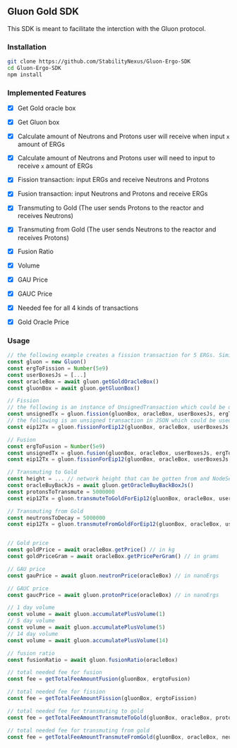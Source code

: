 ## Gluon Gold SDK

This SDK is meant to facilitate the interction with the Gluon protocol.

### Installation

```bash
git clone https://github.com/StabilityNexus/Gluon-Ergo-SDK
cd Gluon-Ergo-SDK
npm install
```

### Implemented Features
- [x] Get Gold oracle box
- [x] Get Gluon box
- [x] Calculate amount of Neutrons and Protons user will receive when input `x` amount of ERGs
- [x] Calculate amount of Neutrons and Protons user will need to input to receive `x` amount of ERGs
- [x] Fission transaction: input ERGs and receive Neutrons and Protons
- [x] Fusion transaction: input Neutrons and Protons and receive ERGs
- [x] Transmuting to Gold (The user sends Protons to the reactor and receives Neutrons)
- [x] Transmuting from Gold (The user sends Neutrons to the reactor and receives Protons)
- [x] Fusion Ratio
- [x] Volume
- [x] GAU Price
- [x] GAUC Price
- [x] Needed fee for all 4 kinds of transactions
- [x] Gold Oracle Price


### Usage

```javascript
// the following example creates a fission transaction for 5 ERGs. Similar approach could be used for fusion transaction
const gluon = new Gluon()
const ergToFission = Number(5e9)
const userBoxesJs = [...]
const oracleBox = await gluon.getGoldOracleBox()
const gluonBox = await gluon.getGluonBox()

// Fission
// the following is an instance of UnsignedTransaction which could be used to get reduced tx or for any use cases
const unsignedTx = gluon.fission(gluonBox, oracleBox, userBoxesJs, ergToFission)
// the following is an unsigned transaction in JSON which could be used to sign using Nautilus or similar wallets without needing any chagnes
const eip12Tx = gluon.fissionForEip12(gluonBox, oracleBox, userBoxesJs, ergToFission)

// Fusion
const ergToFusion = Number(5e9)
const unsignedTx = gluon.fusion(gluonBox, oracleBox, userBoxesJs, ergToFusion)
const eip12Tx = gluon.fissionForEip12(gluonBox, oracleBox, userBoxesJs, ergToFusion)

// Transmuting to Gold
const height = ... // network height that can be gotten from and NodeService instance (see test.ts)
const oracleBuyBackJs = await gluon.getOracleBuyBackBoxJs()
const protonsToTransmute = 5000000
const eip12Tx = gluon.transmuteToGoldForEip12(gluonBox, oracleBox, userBoxesJs, oracleBuyBackJs, protonsToTransmute, height)

// Transmuting from Gold
const neutronsToDecay = 5000000
const eip12Tx = gluon.transmuteFromGoldForEip12(gluonBox, oracleBox, userBoxesJs, oracleBuyBackJs, neutronsToDecay, height)    


// Gold price
const goldPrice = await oracleBox.getPrice() // in kg
const goldPriceGram = await oracleBox.getPricePerGram() // in grams

// GAU price
const gauPrice = await gluon.neutronPrice(oracleBox) // in nanoErgs

// GAUC price
const gaucPrice = await gluon.protonPrice(oracleBox) // in nanoErgs

// 1 day volume
const volume = await gluon.accumulatePlusVolume(1)
// 5 day volume
const volume = await gluon.accumulatePlusVolume(5)
// 14 day volume
const volume = await gluon.accumulatePlusVolume(14)

// fusion ratio
const fusionRatio = await gluon.fusionRatio(oracleBox)

// total needed fee for fusion
const fee = getTotalFeeAmountFusion(gluonBox, ergtoFusion)

// total needed fee for fission
const fee = getTotalFeeAmountFission(gluonBox, ergtoFission)

// total needed fee for transmuting to gold
const fee = getTotalFeeAmountTransmuteToGold(gluonBox, oracleBox, protonsToTransmute)

// total needed fee for transmuting from gold
const fee = getTotalFeeAmountTransmuteFromGold(gluonBox, oracleBox, neutronsToDecay)
```